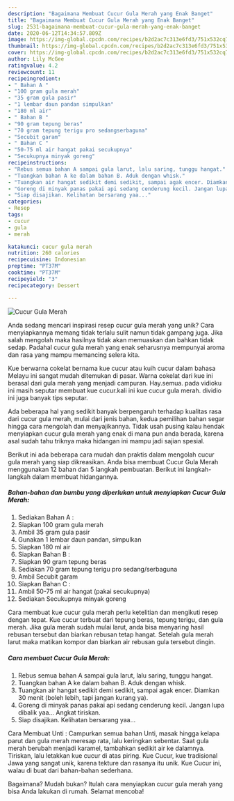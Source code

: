 ```yaml
---
description: "Bagaimana Membuat Cucur Gula Merah yang Enak Banget"
title: "Bagaimana Membuat Cucur Gula Merah yang Enak Banget"
slug: 2531-bagaimana-membuat-cucur-gula-merah-yang-enak-banget
date: 2020-06-12T14:34:57.809Z
image: https://img-global.cpcdn.com/recipes/b2d2ac7c313e6fd3/751x532cq70/cucur-gula-merah-foto-resep-utama.jpg
thumbnail: https://img-global.cpcdn.com/recipes/b2d2ac7c313e6fd3/751x532cq70/cucur-gula-merah-foto-resep-utama.jpg
cover: https://img-global.cpcdn.com/recipes/b2d2ac7c313e6fd3/751x532cq70/cucur-gula-merah-foto-resep-utama.jpg
author: Lily McGee
ratingvalue: 4.2
reviewcount: 11
recipeingredient:
- " Bahan A "
- "100 gram gula merah"
- "35 gram gula pasir"
- "1 lembar daun pandan simpulkan"
- "180 ml air"
- " Bahan B "
- "90 gram tepung beras"
- "70 gram tepung terigu pro sedangserbaguna"
- "Secubit garam"
- " Bahan C "
- "50-75 ml air hangat pakai secukupnya"
- "Secukupnya minyak goreng"
recipeinstructions:
- "Rebus semua bahan A sampai gula larut, lalu saring, tunggu hangat."
- "Tuangkan bahan A ke dalam bahan B. Aduk dengan whisk."
- "Tuangkan air hangat sedikit demi sedikit, sampai agak encer. Diamkan 30 menit (boleh lebih, tapi jangan kurang ya)."
- "Goreng di minyak panas pakai api sedang cenderung kecil. Jangan lupa dibalik yaa... Angkat tiriskan."
- "Siap disajikan. Kelihatan bersarang yaa..."
categories:
- Resep
tags:
- cucur
- gula
- merah

katakunci: cucur gula merah 
nutrition: 260 calories
recipecuisine: Indonesian
preptime: "PT37M"
cooktime: "PT37M"
recipeyield: "3"
recipecategory: Dessert

---
```



![Cucur Gula Merah](https://img-global.cpcdn.com/recipes/b2d2ac7c313e6fd3/751x532cq70/cucur-gula-merah-foto-resep-utama.jpg)

Anda sedang mencari inspirasi resep cucur gula merah yang unik? Cara menyiapkannya memang tidak terlalu sulit namun tidak gampang juga. Jika salah mengolah maka hasilnya tidak akan memuaskan dan bahkan tidak sedap. Padahal cucur gula merah yang enak seharusnya mempunyai aroma dan rasa yang mampu memancing selera kita.

Kue berwarna cokelat bernama kue cucur atau kuih cucur dalam bahasa Melayu ini sangat mudah ditemukan di pasar. Warna cokelat dari kue ini berasal dari gula merah yang menjadi campuran. Hay.semua. pada vidioku ini masih seputar membuat kue cucur.kali ini kue cucur gula merah. dividio ini juga banyak tips seputar.

Ada beberapa hal yang sedikit banyak berpengaruh terhadap kualitas rasa dari cucur gula merah, mulai dari jenis bahan, kedua pemilihan bahan segar hingga cara mengolah dan menyajikannya. Tidak usah pusing kalau hendak menyiapkan cucur gula merah yang enak di mana pun anda berada, karena asal sudah tahu triknya maka hidangan ini mampu jadi sajian spesial.


Berikut ini ada beberapa cara mudah dan praktis dalam mengolah cucur gula merah yang siap dikreasikan. Anda bisa membuat Cucur Gula Merah menggunakan 12 bahan dan 5 langkah pembuatan. Berikut ini langkah-langkah dalam membuat hidangannya.

<!--inarticleads1-->

##### Bahan-bahan dan bumbu yang diperlukan untuk menyiapkan Cucur Gula Merah:

1. Sediakan  Bahan A :
1. Siapkan 100 gram gula merah
1. Ambil 35 gram gula pasir
1. Gunakan 1 lembar daun pandan, simpulkan
1. Siapkan 180 ml air
1. Siapkan  Bahan B :
1. Siapkan 90 gram tepung beras
1. Sediakan 70 gram tepung terigu pro sedang/serbaguna
1. Ambil Secubit garam
1. Siapkan  Bahan C :
1. Ambil 50-75 ml air hangat (pakai secukupnya)
1. Sediakan Secukupnya minyak goreng


Cara membuat kue cucur gula merah perlu ketelitian dan mengikuti resep dengan tepat. Kue cucur terbuat dari tepung beras, tepung terigu, dan gula merah. Jika gula merah sudah mulai larut, anda bisa menyaring hasil rebusan tersebut dan biarkan rebusan tetap hangat. Setelah gula merah larut maka matikan kompor dan biarkan air rebusan gula tersebut dingin. 

<!--inarticleads2-->

##### Cara membuat Cucur Gula Merah:

1. Rebus semua bahan A sampai gula larut, lalu saring, tunggu hangat.
1. Tuangkan bahan A ke dalam bahan B. Aduk dengan whisk.
1. Tuangkan air hangat sedikit demi sedikit, sampai agak encer. Diamkan 30 menit (boleh lebih, tapi jangan kurang ya).
1. Goreng di minyak panas pakai api sedang cenderung kecil. Jangan lupa dibalik yaa... Angkat tiriskan.
1. Siap disajikan. Kelihatan bersarang yaa...


Cara Membuat Unti : Campurkan semua bahan Unti, masak hingga kelapa parut dan gula merah meresap rata, lalu keringkan sebentar. Saat gula merah berubah menjadi karamel, tambahkan sedikit air ke dalamnya. Tiriskan, lalu letakkan kue cucur di atas piring. Kue Cucur, kue tradisional Jawa yang sangat unik, karena tekture dan rasanya itu unik. Kue Cucur ini, walau di buat dari bahan-bahan sederhana. 

Bagaimana? Mudah bukan? Itulah cara menyiapkan cucur gula merah yang bisa Anda lakukan di rumah. Selamat mencoba!
